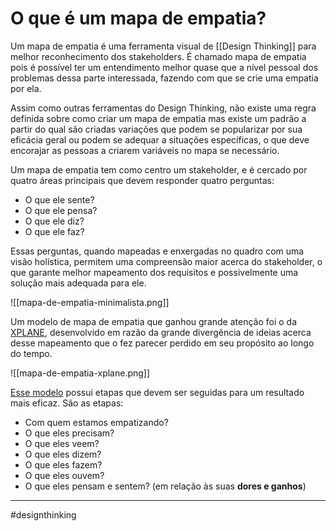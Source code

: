 # O que é um mapa de empatia?

Um mapa de empatia é uma ferramenta visual de [[Design Thinking]] para melhor reconhecimento dos stakeholders. É chamado mapa de empatia pois é possível ter um entendimento melhor quase que a nível pessoal dos problemas dessa parte interessada, fazendo com que se crie uma empatia por ela.

Assim como outras ferramentas do Design Thinking, não existe uma regra definida sobre como criar um mapa de empatia mas existe um padrão a partir do qual são criadas variações que podem se popularizar por sua eficácia geral ou podem se adequar a situações específicas, o que deve encorajar as pessoas a criarem variáveis no mapa se necessário.

Um mapa de empatia tem como centro um stakeholder, e é cercado por quatro áreas principais que devem responder quatro perguntas:

- O que ele sente?
- O que ele pensa?
- O que ele diz?
- O que ele faz?

Essas perguntas, quando mapeadas e enxergadas no quadro com uma visão holística, permitem uma compreensão maior acerca do stakeholder, o que garante melhor mapeamento dos requisitos e possivelmente uma solução mais adequada para ele.

![[mapa-de-empatia-minimalista.png]]

Um modelo de mapa de empatia que ganhou grande atenção foi o da [XPLANE](https://xplane.com/), desenvolvido em razão da grande divergência de ideias acerca desse mapeamento que o fez parecer perdido em seu propósito ao longo do tempo.

![[mapa-de-empatia-xplane.png]]

[Esse modelo](https://medium.com/the-xplane-collection/updated-empathy-map-canvas-46df22df3c8a) possui etapas que devem ser seguidas para um resultado mais eficaz. São as etapas:

- Com quem estamos empatizando?
- O que eles precisam?
- O que eles veem?
- O que eles dizem?
- O que eles fazem?
- O que eles ouvem?
- O que eles pensam e sentem? (em relação às suas **dores e ganhos**)

---
#designthinking 
